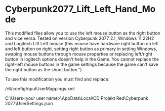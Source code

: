 # Cyberpunk2077_Lift_Left_Hand_Mode
This modified files allow you to use the left mouse button as the right button and vice versa. Tested on version Cyberpunk 2077 2.1, Windows 11 22H2 and Logitech Lift Left mouse (this mouse have hardware right button on left and left button on right, setting right button as primary in setting Windows, swaping mouse buttons through mouse properties or replacing left/right button in logitech options doesn't help in the Game. You cannot replace the right-left mouse buttons in the game settings because the game can't save the right button as the shoot button.")

To use this modification you must find and replace: 

<Cyberpunk Game Directory>/r6/config/nputUserMappings.xml

C:\Users\<your user name>\AppData\Local\CD Projekt Red\Cyberpunk 2077\UserSettings.json

